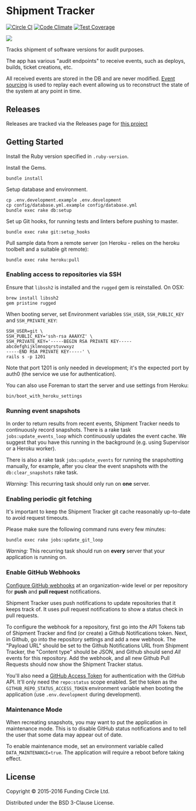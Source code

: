 # Shipment Tracker
[![Circle CI](https://circleci.com/gh/FundingCircle/shipment_tracker/tree/master.svg?style=shield)](https://circleci.com/gh/FundingCircle/shipment_tracker/tree/master)
[![Code Climate](https://codeclimate.com/github/FundingCircle/shipment_tracker/badges/gpa.svg)](https://codeclimate.com/github/FundingCircle/shipment_tracker)
[![Test Coverage](https://codeclimate.com/github/FundingCircle/shipment_tracker/badges/coverage.svg)](https://codeclimate.com/github/FundingCircle/shipment_tracker/coverage)

[![](http://i.imgur.com/VkjlJmj.jpg)](https://www.flickr.com/photos/britishlibrary/11237769263/)

Tracks shipment of software versions for audit purposes.

The app has various "audit endpoints" to receive events,
such as deploys, builds, ticket creations, etc.

All received events are stored in the DB and are never modified.
[Event sourcing] is used to replay each event allowing us to reconstruct the state
of the system at any point in time.

## Releases

Releases are tracked via the Releases page for [this project](https://shipment-tracker.fundingcircle.co.uk/releases/shipment_tracker)

## Getting Started

Install the Ruby version specified in `.ruby-version`.

Install the Gems.

```
bundle install
```

Setup database and environment.

```
cp .env.development.example .env.development
cp config/database.yml.example config/database.yml
bundle exec rake db:setup
```

Set up Git hooks, for running tests and linters before pushing to master.

```
bundle exec rake git:setup_hooks
```

Pull sample data from a remote server (on Heroku - relies on the heroku toolbelt and a suitable git remote):

```
bundle exec rake heroku:pull
```


### Enabling access to repositories via SSH

Ensure that `libssh2` is installed and the `rugged` gem is reinstalled. On OSX:

```
brew install libssh2
gem pristine rugged
```

When booting server, set Environment variables `SSH_USER`, `SSH_PUBLIC_KEY` and `SSH_PRIVATE_KEY`:

```
SSH_USER=git \
SSH_PUBLIC_KEY='ssh-rsa AAAXYZ' \
SSH_PRIVATE_KEY='-----BEGIN RSA PRIVATE KEY-----
abcdefghijklmnopqrstuvwxyz
-----END RSA PRIVATE KEY-----' \
rails s -p 1201
```

Note that port 1201 is only needed in development; it's the expected port by auth0 (the service we use for authentication).

You can also use Foreman to start the server and use settings from Heroku:

```
bin/boot_with_heroku_settings
```

### Running event snapshots

In order to return results from recent events, Shipment Tracker needs to continuously record snapshots.
There is a rake task `jobs:update_events_loop` which continuously updates the event cache.
We suggest that you have this running in the background (e.g. using Supervisor or a Heroku worker).

There is also a rake task `jobs:update_events` for running the snapshotting manually,
for example, after you clear the event snapshots with the `db:clear_snapshots` rake task.

*Warning:* This recurring task should only run on **one** server.

### Enabling periodic git fetching

It's important to keep the Shipment Tracker git cache reasonably up-to-date to avoid request timeouts.

Please make sure the following command runs every few minutes:

```
bundle exec rake jobs:update_git_loop
```

*Warning:* This recurring task should run on **every** server that your application is running on.

### Enable GitHub Webhooks

[Configure GitHub webhooks][webhooks] at an organization-wide level or per repository for **push** and **pull request** notifications.

Shipment Tracker uses push notifications to update repositories that it keeps track of. It uses pull request notifications to show a status check in pull requests.

To configure the webhook for a repository, first go into the API Tokens tab of Shipment Tracker and find (or create) a Github Notifications token. Next, in Github, go into the repository settings and add a new webhook. The "Payload URL" should be set to the Github Notifications URL from Shipment Tracker, the "Content type" should be JSON, and Github should send *All* events for this repository. Add the webhook, and all new Github Pull Requests should now show the Shipment Tracker status.

You'll also need a [GitHub Access Token][access tokens] for authentication with the GitHub API. It'll only need the `repo:status` scope enabled. Set the token as the `GITHUB_REPO_STATUS_ACCESS_TOKEN` environment variable when booting the application (use `.env.development` during development).

### Maintenance Mode

When recreating snapshots, you may want to put the application in maintenance mode.
This is to disable GitHub status notifications and to tell the user that some data may appear out of date.

To enable maintenance mode, set an environment variable called `DATA_MAINTENANCE=true`.
The application will require a reboot before taking effect.

## License

Copyright © 2015-2016 Funding Circle Ltd.

Distributed under the BSD 3-Clause License.

[Event sourcing]: http://www.infoq.com/presentations/Events-Are-Not-Just-for-Notifications
[webhooks]: https://help.github.com/articles/about-webhooks/
[access tokens]: https://help.github.com/articles/creating-an-access-token-for-command-line-use/
